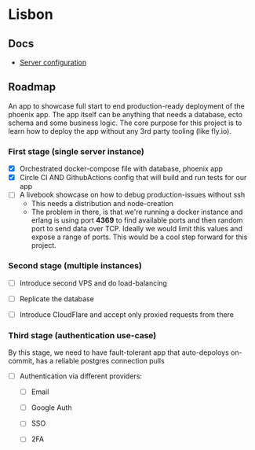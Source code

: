 # Lisbon

## Docs

- [Server configuration](server/README.md)

## Roadmap

An app to showcase full start to end production-ready deployment of the phoenix app.
The app itself can be anything that needs a database, ecto schema and some business logic.
The core purpose for this project is to learn how to deploy the app without any 3rd party tooling (like fly.io).

### First stage (single server instance)
- [X] Orchestrated docker-compose file with database, phoenix app
- [X] Circle CI AND GithubActions config that will build and run tests for our app
- [ ] A livebook showcase on how to debug production-issues without ssh
  - This needs a distribution and node-creation
  - The problem in there, is that we're running a docker instance and erlang is using 
  port **4369** to find available ports and then random port to send data over TCP.
  Ideally we would limit this values and expose a range of ports. This would be a cool step forward for this project.


### Second stage (multiple instances)
- [ ] Introduce second VPS and do load-balancing
- [ ] Replicate the database
- [ ] Introduce CloudFlare and accept only proxied requests from there


### Third stage (authentication use-case)

By this stage, we need to have fault-tolerant app that auto-depoloys on-commit, has a reliable postgres connection pulls 

- [ ] Authentication via different providers:
  - [ ] Email
  - [ ] Google Auth
  - [ ] SSO
  - [ ] 2FA

